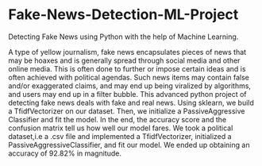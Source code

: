 # Fake-News-Detection-ML-Project
Detecting Fake News using Python with the help of Machine Learning.

A type of yellow journalism, fake news encapsulates pieces of news that may be hoaxes and is generally spread through social media and other online media. This is often done to further or impose certain ideas and is often achieved with political agendas. Such news items may contain false and/or exaggerated claims, and may end up being viralized by algorithms, and users may end up in a filter bubble.
This advanced python project of detecting fake news deals with fake and real news. Using sklearn, we build a TfidfVectorizer on our dataset. Then, we initialize a PassiveAggressive Classifier and fit the model. In the end, the accuracy score and the confusion matrix tell us how well our model fares.
We took a political dataset,i.e a .csv file and implemented a TfidfVectorizer, initialized a PassiveAggressiveClassifier, and fit our model. We ended up obtaining an accuracy of 92.82% in magnitude.
